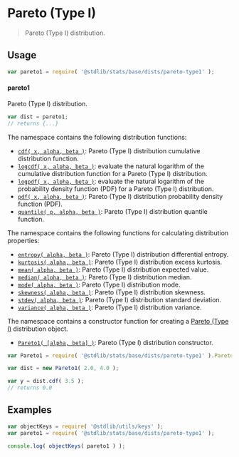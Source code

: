 <!--

@license Apache-2.0

Copyright (c) 2018 The Stdlib Authors.

Licensed under the Apache License, Version 2.0 (the "License");
you may not use this file except in compliance with the License.
You may obtain a copy of the License at

   http://www.apache.org/licenses/LICENSE-2.0

Unless required by applicable law or agreed to in writing, software
distributed under the License is distributed on an "AS IS" BASIS,
WITHOUT WARRANTIES OR CONDITIONS OF ANY KIND, either express or implied.
See the License for the specific language governing permissions and
limitations under the License.

-->

# Pareto (Type I)

> Pareto (Type I) distribution.

<section class="usage">

## Usage

```javascript
var pareto1 = require( '@stdlib/stats/base/dists/pareto-type1' );
```

#### pareto1

Pareto (Type I) distribution.

```javascript
var dist = pareto1;
// returns {...}
```

The namespace contains the following distribution functions:

<!-- <toc pattern="*+(cdf|pdf|mgf|quantile)*"> -->

<div class="namespace-toc">

-   <span class="signature">[`cdf( x, alpha, beta )`][@stdlib/stats/base/dists/pareto-type1/cdf]</span><span class="delimiter">: </span><span class="description">Pareto (Type I) distribution cumulative distribution function.</span>
-   <span class="signature">[`logcdf( x, alpha, beta )`][@stdlib/stats/base/dists/pareto-type1/logcdf]</span><span class="delimiter">: </span><span class="description">evaluate the natural logarithm of the cumulative distribution function for a Pareto (Type I) distribution.</span>
-   <span class="signature">[`logpdf( x, alpha, beta )`][@stdlib/stats/base/dists/pareto-type1/logpdf]</span><span class="delimiter">: </span><span class="description">evaluate the natural logarithm of the probability density function (PDF) for a Pareto (Type I) distribution.</span>
-   <span class="signature">[`pdf( x, alpha, beta )`][@stdlib/stats/base/dists/pareto-type1/pdf]</span><span class="delimiter">: </span><span class="description">Pareto (Type I) distribution probability density function (PDF).</span>
-   <span class="signature">[`quantile( p, alpha, beta )`][@stdlib/stats/base/dists/pareto-type1/quantile]</span><span class="delimiter">: </span><span class="description">Pareto (Type I) distribution quantile function.</span>

</div>

<!-- </toc> -->

The namespace contains the following functions for calculating distribution properties:

<!-- <toc pattern="*+(entropy|kurtosis|mean|median|mode|skewness|stdev|variance)*"> -->

<div class="namespace-toc">

-   <span class="signature">[`entropy( alpha, beta )`][@stdlib/stats/base/dists/pareto-type1/entropy]</span><span class="delimiter">: </span><span class="description">Pareto (Type I) distribution differential entropy.</span>
-   <span class="signature">[`kurtosis( alpha, beta )`][@stdlib/stats/base/dists/pareto-type1/kurtosis]</span><span class="delimiter">: </span><span class="description">Pareto (Type I) distribution excess kurtosis.</span>
-   <span class="signature">[`mean( alpha, beta )`][@stdlib/stats/base/dists/pareto-type1/mean]</span><span class="delimiter">: </span><span class="description">Pareto (Type I) distribution expected value.</span>
-   <span class="signature">[`median( alpha, beta )`][@stdlib/stats/base/dists/pareto-type1/median]</span><span class="delimiter">: </span><span class="description">Pareto (Type I) distribution median.</span>
-   <span class="signature">[`mode( alpha, beta )`][@stdlib/stats/base/dists/pareto-type1/mode]</span><span class="delimiter">: </span><span class="description">Pareto (Type I) distribution mode.</span>
-   <span class="signature">[`skewness( alpha, beta )`][@stdlib/stats/base/dists/pareto-type1/skewness]</span><span class="delimiter">: </span><span class="description">Pareto (Type I) distribution skewness.</span>
-   <span class="signature">[`stdev( alpha, beta )`][@stdlib/stats/base/dists/pareto-type1/stdev]</span><span class="delimiter">: </span><span class="description">Pareto (Type I) distribution standard deviation.</span>
-   <span class="signature">[`variance( alpha, beta )`][@stdlib/stats/base/dists/pareto-type1/variance]</span><span class="delimiter">: </span><span class="description">Pareto (Type I) distribution variance.</span>

</div>

<!-- </toc> -->

The namespace contains a constructor function for creating a [Pareto (Type I)][pareto-distribution] distribution object.

<!-- <toc pattern="*ctor*"> -->

<div class="namespace-toc">

-   <span class="signature">[`Pareto1( [alpha, beta] )`][@stdlib/stats/base/dists/pareto-type1/ctor]</span><span class="delimiter">: </span><span class="description">Pareto (Type I) distribution constructor.</span>

</div>

<!-- </toc> -->

```javascript
var Pareto1 = require( '@stdlib/stats/base/dists/pareto-type1' ).Pareto1;

var dist = new Pareto1( 2.0, 4.0 );

var y = dist.cdf( 3.5 );
// returns 0.0
```

</section>

<!-- /.usage -->

<section class="examples">

## Examples

<!-- TODO: better examples -->

<!-- eslint no-undef: "error" -->

```javascript
var objectKeys = require( '@stdlib/utils/keys' );
var pareto1 = require( '@stdlib/stats/base/dists/pareto-type1' );

console.log( objectKeys( pareto1 ) );
```

</section>

<!-- /.examples -->

<section class="links">

[pareto-distribution]: https://en.wikipedia.org/wiki/Pareto_distribution

<!-- <toc-links> -->

[@stdlib/stats/base/dists/pareto-type1/ctor]: https://www.npmjs.com/package/@stdlib/stats/tree/main/base/dists/pareto-type1/ctor

[@stdlib/stats/base/dists/pareto-type1/entropy]: https://www.npmjs.com/package/@stdlib/stats/tree/main/base/dists/pareto-type1/entropy

[@stdlib/stats/base/dists/pareto-type1/kurtosis]: https://www.npmjs.com/package/@stdlib/stats/tree/main/base/dists/pareto-type1/kurtosis

[@stdlib/stats/base/dists/pareto-type1/mean]: https://www.npmjs.com/package/@stdlib/stats/tree/main/base/dists/pareto-type1/mean

[@stdlib/stats/base/dists/pareto-type1/median]: https://www.npmjs.com/package/@stdlib/stats/tree/main/base/dists/pareto-type1/median

[@stdlib/stats/base/dists/pareto-type1/mode]: https://www.npmjs.com/package/@stdlib/stats/tree/main/base/dists/pareto-type1/mode

[@stdlib/stats/base/dists/pareto-type1/skewness]: https://www.npmjs.com/package/@stdlib/stats/tree/main/base/dists/pareto-type1/skewness

[@stdlib/stats/base/dists/pareto-type1/stdev]: https://www.npmjs.com/package/@stdlib/stats/tree/main/base/dists/pareto-type1/stdev

[@stdlib/stats/base/dists/pareto-type1/variance]: https://www.npmjs.com/package/@stdlib/stats/tree/main/base/dists/pareto-type1/variance

[@stdlib/stats/base/dists/pareto-type1/cdf]: https://www.npmjs.com/package/@stdlib/stats/tree/main/base/dists/pareto-type1/cdf

[@stdlib/stats/base/dists/pareto-type1/logcdf]: https://www.npmjs.com/package/@stdlib/stats/tree/main/base/dists/pareto-type1/logcdf

[@stdlib/stats/base/dists/pareto-type1/logpdf]: https://www.npmjs.com/package/@stdlib/stats/tree/main/base/dists/pareto-type1/logpdf

[@stdlib/stats/base/dists/pareto-type1/pdf]: https://www.npmjs.com/package/@stdlib/stats/tree/main/base/dists/pareto-type1/pdf

[@stdlib/stats/base/dists/pareto-type1/quantile]: https://www.npmjs.com/package/@stdlib/stats/tree/main/base/dists/pareto-type1/quantile

<!-- </toc-links> -->

</section>

<!-- /.links -->
